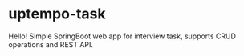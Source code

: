 # uptempo-task
Hello!
Simple SpringBoot web app for interview task, supports CRUD operations and REST API.
